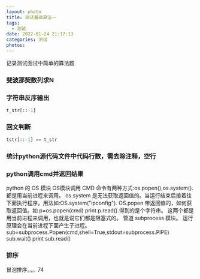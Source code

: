 ```yaml
---
layout: photo
title: 测试基础算法一
tags:
  - 测试
date: 2022-01-24 21:17:13
categories: 测试
photos:
---
```

记录测试面试中简单的算法题
<!--more-->
### 斐波那契数列求N

### 字符串反序输出
```python
t_str[::-1]
```
### 回文判断
```python
tstr[::-1] == t_str
```
### 统计python源代码文件中代码行数，需去除注释，空行

### python调用cmd并返回结果
python 的 OS 模块
OS模块调用 CMD 命令有两种方式:os.popen(),os.system(). 都是用当前进程来调用。
os.system 是无法获取返回值的。当运行结束后接着往下面执行程序。用法如:OS.system("ipconfig").
OS.popen 带返回值的，如何获取返回值。如
p=os.popen(cmd)
print p.read().得到的是个字符串。
这两个都是用当前进程来调用，也就是说它们都是阻塞式的。 管道 subprocess 模块。
运行原理会在当前进程下面产生子进程。
sub=subprocess.Popen(cmd,shell=True,stdout=subprocess.PIPE)
sub.wait()
print sub.read()

###  排序
冒泡排序。。。74